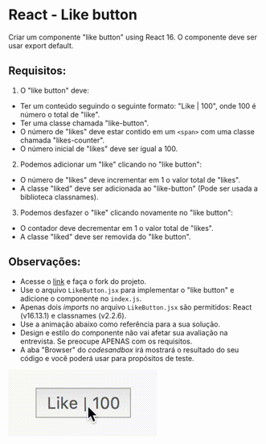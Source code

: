# React - Like button 
Criar um componente "like button" using React 16. O componente deve ser usar export default.

## Requisitos:
1. O "like button" deve:
- Ter um conteúdo seguindo o seguinte formato: "Like | 100", onde 100 é número o total de "like".
- Ter uma classe chamada "like-button".
- O número de "likes" deve estar contido em um `<span>` com uma classe chamada "likes-counter".
- O número inicial de "likes" deve ser igual a 100.

2. Podemos adicionar um "like" clicando no "like button":
- O número de "likes" deve incrementar em 1 o valor total de "likes".
- A classe "liked" deve ser adicionada ao "like-button" (Pode ser usada a biblioteca classnames).

3. Podemos desfazer o "like" clicando novamente no "like button":
- O contador deve decrementar em 1 o valor total de "likes".
- A classe "liked" deve ser removida do "like button".

## Observações:
- Acesse o [link](https://codesandbox.io/s/stp-interview-like-button-xpt8u) e faça o fork do projeto.
- Use o arquivo `LikeButton.jsx` para implementar o "like button" e adicione o componente no `index.js`.
- Apenas dois _imports_ no arquivo `LikeButton.jsx` são permitidos: React (v16.13.1) e classnames (v2.2.6). 
- Use a animação abaixo como referência para a sua solução.
- Design e estilo do componente não vai afetar sua avaliação na entrevista. Se preocupe APENAS com os requisitos.
- A aba "Browser" do _codesandbox_ irá mostrará o resultado do seu código e você poderá usar para propósitos de teste.

![Like button example](./exercise_1.gif)